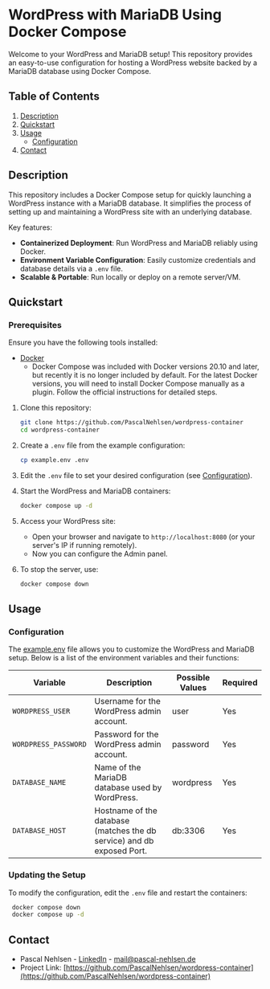 # WordPress with MariaDB Using Docker Compose

Welcome to your WordPress and MariaDB setup! This repository provides an easy-to-use configuration for hosting a WordPress website backed by a MariaDB database using Docker Compose.

## Table of Contents

1. [Description](#description)
2. [Quickstart](#quickstart)
3. [Usage](#usage)
   - [Configuration](#configuration)
4. [Contact](#contact)

## Description

This repository includes a Docker Compose setup for quickly launching a WordPress instance with a MariaDB database. It simplifies the process of setting up and maintaining a WordPress site with an underlying database.

Key features:

- **Containerized Deployment**: Run WordPress and MariaDB reliably using Docker.
- **Environment Variable Configuration**: Easily customize credentials and database details via a `.env` file.
- **Scalable & Portable**: Run locally or deploy on a remote server/VM.

## Quickstart

### Prerequisites

Ensure you have the following tools installed:

- [Docker](https://www.docker.com/products/docker-desktop)
  - Docker Compose was included with Docker versions 20.10 and later, but recently it is no longer included by default. For the latest Docker versions, you will need to install Docker Compose manually as a plugin. Follow the official instructions for detailed steps.

1. Clone this repository:

   ```bash
   git clone https://github.com/PascalNehlsen/wordpress-container
   cd wordpress-container
   ```

2. Create a `.env` file from the example configuration:

   ```bash
   cp example.env .env
   ```

3. Edit the `.env` file to set your desired configuration (see [Configuration](#configuration)).

4. Start the WordPress and MariaDB containers:

   ```bash
   docker compose up -d
   ```

5. Access your WordPress site:

   - Open your browser and navigate to `http://localhost:8080` (or your server's IP if running remotely).
   - Now you can configure the Admin panel.

6. To stop the server, use:

   ```bash
   docker compose down
   ```

## Usage

### Configuration

The [example.env](./example.env) file allows you to customize the WordPress and MariaDB setup. Below is a list of the environment variables and their functions:

| Variable             | Description                                                            | Possible Values | Required |
| -------------------- | ---------------------------------------------------------------------- | --------------- | -------- |
| `WORDPRESS_USER`     | Username for the WordPress admin account.                              | user            | Yes      |
| `WORDPRESS_PASSWORD` | Password for the WordPress admin account.                              | password        | Yes      |
| `DATABASE_NAME`      | Name of the MariaDB database used by WordPress.                        | wordpress       | Yes      |
| `DATABASE_HOST`      | Hostname of the database (matches the db service) and db exposed Port. | db:3306         | Yes      |

### Updating the Setup

To modify the configuration, edit the `.env` file and restart the containers:

   ```bash
    docker compose down
    docker compose up -d
   ```

## Contact

- Pascal Nehlsen - [LinkedIn](https://www.linkedin.com/in/pascal-nehlsen) - [mail@pascal-nehlsen.de](mailto:mail@pascal-nehlsen.de)
- Project Link: [https://github.com/PascalNehlsen/wordpress-container](https://github.com/PascalNehlsen/wordpress-container)
